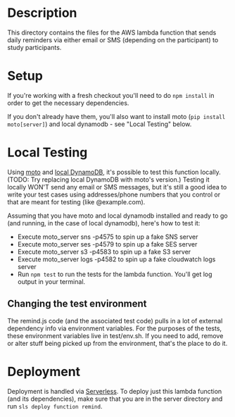 # Description

This directory contains the files for the AWS lambda function that sends daily reminders via either email or SMS (depending on the participant) to study participants.

# Setup
If you're working with a fresh checkout you'll need to do `npm install` in order to get the necessary dependencies.

If you don't already have them, you'll also want to install moto (`pip install moto[server]`) and local dynamodb - see "Local Testing" below.

# Local Testing
Using [moto](https://github.com/spulec/moto) and [local DynamoDB](http://docs.aws.amazon.com/amazondynamodb/latest/developerguide/DynamoDBLocal.html), it's possible to test this function locally. (TODO: Try replacing local DynamoDB with moto's version.) Testing it locally WON'T send any email or SMS messages, but it's still a good idea to write your test cases using addresses/phone numbers that you control or that are meant for testing (like @example.com).

Assuming that you have moto and local dynamodb installed and ready to go (and running, in the case of local dynamodb), here's how to test it:
* Execute moto_server sns -p4575 to spin up a fake SNS server
* Execute moto_server ses -p4579 to spin up a fake SES server
* Execute moto_server s3 -p4583 to spin up a fake S3 server
* Execute moto_server logs -p4582 to spin up a fake cloudwatch logs server
* Run `npm test` to run the tests for the lambda function. You'll get log output in your terminal.

## Changing the test environment
The remind.js code (and the associated test code) pulls in a lot of external dependency info via
environment variables. For the purposes of the tests, these environment variables live in test/env.sh. If you need to add, remove or alter stuff being picked up from the environment, that's the place to do it.

# Deployment
Deployment is handled via [Serverless](https://serverless.com). To deploy just this lambda function
(and its dependencies), make sure that you are in the server directory and run `sls deploy function remind`.


